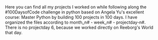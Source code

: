 Here you can find all my projects I worked on while following along the #100DaysofCode challenge in python based on Angela Yu's excellent course: Master Python by building 100 projects in 100 days.
I have organized the files according to month_n# - week_n# - projectday-n#.
There is no projectday 6, because we worked directly on Reeborg's World that day.
